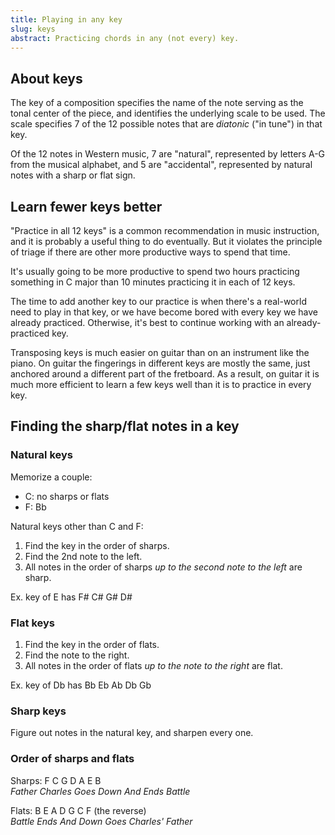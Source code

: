 ```yaml
---
title: Playing in any key
slug: keys
abstract: Practicing chords in any (not every) key.
---
```


## About keys

The key of a composition specifies the name of the note serving as the tonal center of the piece,
and identifies the underlying scale to be used.
The scale specifies 7 of the 12 possible notes that are *diatonic* ("in tune") in that key.

Of the 12 notes in Western music,
7 are "natural",
represented by letters A-G from the musical alphabet,
and 5 are "accidental",
represented by natural notes with a sharp or flat sign.

## Learn fewer keys better

"Practice in all 12 keys" is a common recommendation in music instruction,
and it is probably a useful thing to do eventually.
But it violates the principle of triage if there are other more productive ways to spend that time.

It's usually going to be more productive to spend two hours practicing something in C major 
than 10 minutes practicing it in each of 12 keys.

The time to add another key to our practice is when there's a real-world need to play in that key,
or we have become bored with every key we have already practiced.
Otherwise, it's best to continue working with an already-practiced key.

Transposing keys is much easier on guitar than on an instrument like the piano.
On guitar the fingerings in different keys are mostly the same,
just anchored around a different part of the fretboard.
As a result,
on guitar it is much more efficient to learn a few keys well than it is to practice in every key.


## Finding the sharp/flat notes in a key

### Natural keys 

Memorize a couple:
- C: no sharps or flats
- F: Bb

Natural keys other than C and F:
1. Find the key in the order of sharps.
2. Find the 2nd note to the left. 
3. All notes in the order of sharps *up to the second note to the left* are sharp. 

Ex. key of E has F# C# G# D#

### Flat keys

1. Find the key in the order of flats. 
2. Find the note to the right. 
3. All notes in the order of flats *up to the note to the right* are flat. 

Ex. key of Db has Bb Eb Ab Db Gb

### Sharp keys

Figure out notes in the natural key, and sharpen every one.

### Order of sharps and flats

Sharps: F C G D A E B  
*Father Charles Goes Down And Ends Battle*

Flats: B E A D G C F (the reverse)  
*Battle Ends And Down Goes Charles' Father*
